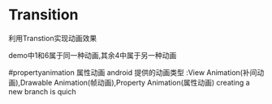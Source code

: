 # Transition
利用Transtion实现动画效果

demo中1和6属于同一种动画,其余4中属于另一种动画

#propertyanimation
属性动画
android 提供的动画类型 :View Animation(补间动画),Drawable Animation(帧动画),Property Animation(属性动画)
creating a new branch is quich

